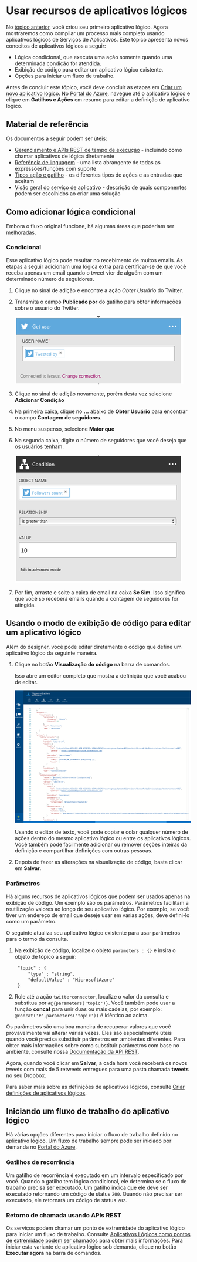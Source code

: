 <properties 
	pageTitle="Usar recursos de aplicativo lógico | Microsoft Azure" 
	description="Saiba como usar os recursos avançados de aplicativos lógicos." 
	authors="stepsic-microsoft-com" 
	manager="dwrede" 
	editor="" 
	services="app-service\logic" 
	documentationCenter=""/>

<tags
	ms.service="app-service-logic"
	ms.workload="integration"
	ms.tgt_pltfrm="na"
	ms.devlang="na"
	ms.topic="article"
	ms.date="02/23/2016"
	ms.author="stepsic"/>
	
# Usar recursos de aplicativos lógicos

No [tópico anterior](app-service-logic-create-a-logic-app.md), você criou seu primeiro aplicativo lógico. Agora mostraremos como compilar um processo mais completo usando aplicativos lógicos de Serviços de Aplicativos. Este tópico apresenta novos conceitos de aplicativos lógicos a seguir:

- Lógica condicional, que executa uma ação somente quando uma determinada condição for atendida.
- Exibição de código para editar um aplicativo lógico existente.
- Opções para iniciar um fluxo de trabalho.

Antes de concluir este tópico, você deve concluir as etapas em [Criar um novo aplicativo lógico](app-service-logic-create-a-logic-app.md). No [Portal do Azure], navegue até o aplicativo lógico e clique em **Gatilhos e Ações** em resumo para editar a definição de aplicativo lógico.

## Material de referência

Os documentos a seguir podem ser úteis:

- [Gerenciamento e APIs REST de tempo de execução](https://msdn.microsoft.com/library/azure/dn948513.aspx) - incluindo como chamar aplicativos de lógica diretamente
- [Referência de linguagem](https://msdn.microsoft.com/library/azure/dn948512.aspx) - uma lista abrangente de todas as expressões/funções com suporte
- [Tipos ação e gatilho](https://msdn.microsoft.com/library/azure/dn948511.aspx) - os diferentes tipos de ações e as entradas que aceitam
- [Visão geral do serviço de aplicativo](../app-service/app-service-value-prop-what-is.md) - descrição de quais componentes podem ser escolhidos ao criar uma solução

## Como adicionar lógica condicional

Embora o fluxo original funcione, há algumas áreas que poderiam ser melhoradas.


### Condicional
Esse aplicativo lógico pode resultar no recebimento de muitos emails. As etapas a seguir adicionam uma lógica extra para certificar-se de que você receba apenas um email quando o tweet vier de alguém com um determinado número de seguidores.

1. Clique no sinal de adição e encontre a ação *Obter Usuário* do Twitter.

2. Transmita o campo **Publicado por** do gatilho para obter informações sobre o usuário do Twitter.

	![Obter usuário](./media/app-service-logic-use-logic-app-features/getuser.png)

3. Clique no sinal de adição novamente, porém desta vez selecione **Adicionar Condição**

4. Na primeira caixa, clique no **...** abaixo de **Obter Usuário** para encontrar o campo **Contagem de seguidores**.

5. No menu suspenso, selecione **Maior que**

6. Na segunda caixa, digite o número de seguidores que você deseja que os usuários tenham.

	![Condicional](./media/app-service-logic-use-logic-app-features/conditional.png)

7.  Por fim, arraste e solte a caixa de email na caixa **Se Sim**. Isso significa que você só receberá emails quando a contagem de seguidores for atingida.

## Usando o modo de exibição de código para editar um aplicativo lógico

Além do designer, você pode editar diretamente o código que define um aplicativo lógico da seguinte maneira.

1. Clique no botão **Visualização do código** na barra de comandos. 

	Isso abre um editor completo que mostra a definição que você acabou de editar.

	![Exibição de código](./media/app-service-logic-use-logic-app-features/codeview.png)

    Usando o editor de texto, você pode copiar e colar qualquer número de ações dentro do mesmo aplicativo lógico ou entre os aplicativos lógicos. Você também pode facilmente adicionar ou remover seções inteiras da definição e compartilhar definições com outras pessoas.

2. Depois de fazer as alterações na visualização de código, basta clicar em **Salvar**.

### Parâmetros
Há alguns recursos de aplicativos lógicos que podem ser usados apenas na exibição de código. Um exemplo são os parâmetros. Parâmetros facilitam a reutilização valores ao longo de seu aplicativo lógico. Por exemplo, se você tiver um endereço de email que deseje usar em várias ações, deve defini-lo como um parâmetro.

O seguinte atualiza seu aplicativo lógico existente para usar parâmetros para o termo da consulta.

1. Na exibição de código, localize o objeto `parameters : {}` e insira o objeto de tópico a seguir:

	    "topic" : {
		    "type" : "string",
		    "defaultValue" : "MicrosoftAzure"
	    }
    
2. Role até a ação `twitterconnector`, localize o valor da consulta e substitua por `#@{parameters('topic')}`. Você também pode usar a função **concat** para unir duas ou mais cadeias, por exemplo: `@concat('#',parameters('topic'))` é idêntico ao acima.
 
Os parâmetros são uma boa maneira de recuperar valores que você provavelmente vai alterar várias vezes. Eles são especialmente úteis quando você precisa substituir parâmetros em ambientes diferentes. Para obter mais informações sobre como substituir parâmetros com base no ambiente, consulte nossa [Documentação da API REST](http://msdn.microsoft.com/library/mt643788(Azure.100).aspx).

Agora, quando você clicar em **Salvar**, a cada hora você receberá os novos tweets com mais de 5 retweets entregues para uma pasta chamada **tweets** no seu Dropbox.

Para saber mais sobre as definições de aplicativos lógicos, consulte [Criar definições de aplicativos lógicos](app-service-logic-author-definitions.md).

## Iniciando um fluxo de trabalho do aplicativo lógico
Há várias opções diferentes para iniciar o fluxo de trabalho definido no aplicativo lógico. Um fluxo de trabalho sempre pode ser iniciado por demanda no [Portal do Azure].

### Gatilhos de recorrência
Um gatilho de recorrência é executado em um intervalo especificado por você. Quando o gatilho tem lógica condicional, ele determina se o fluxo de trabalho precisa ser executado. Um gatilho indica que ele deve ser executado retornando um código de status `200`. Quando não precisar ser executado, ele retornará um código de status `202`.

### Retorno de chamada usando APIs REST
Os serviços podem chamar um ponto de extremidade do aplicativo lógico para iniciar um fluxo de trabalho. Consulte [Aplicativos Lógicos como pontos de extremidade podem ser chamados](app-service-logic-connector-http.md) para obter mais informações. Para iniciar esta variante de aplicativo lógico sob demanda, clique no botão **Executar agora** na barra de comandos.

<!-- Shared links -->
[Portal do Azure]: https://portal.azure.com

<!---HONumber=AcomDC_0224_2016-->